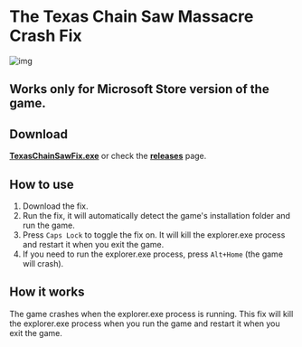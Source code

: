 # The Texas Chain Saw Massacre Crash Fix
![img](256x256.ico "Bubba is coming for you")
## Works only for Microsoft Store version of the game.
## Download
[**TexasChainSawFix.exe**](https://github.com/SoundsGreaat/TexasChainSawFix/releases/download/release/TexasChainSawFix.exe) or check the [**releases**](https://github.com/SoundsGreaat/TexasChainSawFix/releases/tag/release) page.

## How to use
1. Download the fix.
2. Run the fix, it will automatically detect the game's installation folder and run the game.
3. Press `Caps Lock` to toggle the fix on. It will kill the explorer.exe process and restart it when you exit the game.
4. If you need to run the explorer.exe process, press `Alt+Home` (the game will crash).

## How it works
The game crashes when the explorer.exe process is running. This fix will kill the explorer.exe process when you run the game and restart it when you exit the game.

